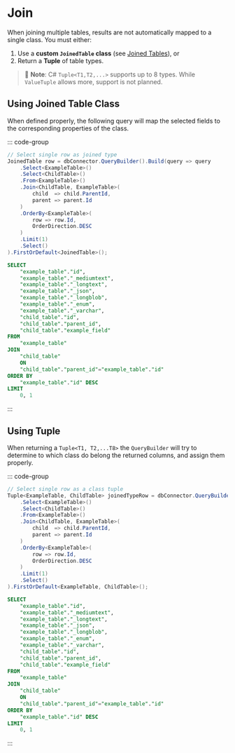 ﻿---
outline: deep
---

# Join
When joining multiple tables, results are not automatically mapped to a single class. You must either:

1. Use a **custom `JoinedTable` class** (see [Joined Tables](../data-mapping/joined-tables.html)), or  
2. Return a **Tuple** of table types.

> 📝 **Note**: C# `Tuple<T1,T2,...>` supports up to 8 types. While `ValueTuple` allows more, support is not planned.

## Using Joined Table Class
When defined properly, the following query will map the selected fields to the corresponding properties of the class.

::: code-group
```csharp [C#]
// Select single row as joined type
JoinedTable row = dbConnector.QueryBuilder().Build(query => query
    .Select<ExampleTable>()
    .Select<ChildTable>()
    .From<ExampleTable>()
    .Join<ChildTable, ExampleTable>(
        child  => child.ParentId,
        parent => parent.Id
    )
    .OrderBy<ExampleTable>(
        row => row.Id,
        OrderDirection.DESC
    )
    .Limit(1)
    .Select()
).FirstOrDefault<JoinedTable>();
```

```sql [SQL]
SELECT
    "example_table"."id",
    "example_table"."_mediumtext",
    "example_table"."_longtext",
    "example_table"."_json",
    "example_table"."_longblob",
    "example_table"."_enum",
    "example_table"."_varchar",
    "child_table"."id",
    "child_table"."parent_id",
    "child_table"."example_field"
FROM
    "example_table"
JOIN 
    "child_table" 
    ON
    "child_table"."parent_id"="example_table"."id"
ORDER BY
    "example_table"."id" DESC
LIMIT
    0, 1
```
:::

## Using Tuple
When returning a `Tuple<T1, T2,...T8>` the `QueryBuilder` will try to determine to which class do belong the returned columns, and assign them properly.

::: code-group
```csharp [C#]
// Select single row as a class tuple
Tuple<ExampleTable, ChildTable> joinedTypeRow = dbConnector.QueryBuilder().Build(query => query
    .Select<ExampleTable>()
    .Select<ChildTable>()
    .From<ExampleTable>()
    .Join<ChildTable, ExampleTable>(
        child  => child.ParentId,
        parent => parent.Id
    )
    .OrderBy<ExampleTable>(
        row => row.Id,
        OrderDirection.DESC
    )
    .Limit(1)
    .Select()
).FirstOrDefault<ExampleTable, ChildTable>();
```

```sql [SQL]
SELECT
    "example_table"."id",
    "example_table"."_mediumtext",
    "example_table"."_longtext",
    "example_table"."_json",
    "example_table"."_longblob",
    "example_table"."_enum",
    "example_table"."_varchar",
    "child_table"."id",
    "child_table"."parent_id",
    "child_table"."example_field"
FROM
    "example_table"
JOIN 
    "child_table" 
    ON
    "child_table"."parent_id"="example_table"."id"
ORDER BY
    "example_table"."id" DESC
LIMIT
    0, 1
```
:::
